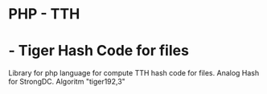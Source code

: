 # PHP - TTH
# - Tiger Hash Code for files
Library for php language for compute TTH hash code for files.
Analog Hash for StrongDC. 
Algoritm "tiger192,3"
